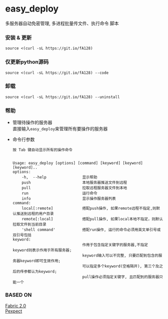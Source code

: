 # easy_deploy
多服务器自动免密管理, 多进程批量传文件、执行命令 脚本  

### 安装 & 更新  
`source <(curl -sL https://git.io/fA128)`

### 仅更新python源码
`source <(curl -sL https://git.io/fA128) --code`

### 卸载  
`source <(curl -sL https://git.io/fA128) --uninstall`

### 帮助
- 管理待操作的服务器  
直接输入`easy_deploy`来管理所有要操作的服务器

- 命令行参数  
    ```
    按 Tab 键自动显示所有的操作命令


    Usage: easy_deploy [options] [command] [keyword] [keyword] [keyword]..
    options:
        -h,  --help                显示帮助
        push                       本地服务器推送文件到远程
        pull                       拉取远程服务器文件到本地
        run                        运行命令
        info                       显示操作服务器列表
    command:
        local[:remote]             搭配push操作, 如果remote远程不指定,则默认推送到远程的用户目录
        remote[:local]             搭配pull操作, 如果local本地不指定，则默认拉取文件到当前目录
        'shell command'            搭配run操作, 运行的命令必须用英文单引号或双引号包括
    keyword:                       
                                   作用于包含指定关键字的服务器,不指定keyword则表示作用于所有服务器;
                                   keyword输入可以不完整, 只要匹配到包含的服务器keyword即可生效作用;
                                   可以指定多个keyword(空格隔开), 第三个及之后的传参都认为keyword;
                                   pull操作必须指定关键字, 且匹配到的服务器只能一个
    ```

### BASED ON
[Fabric 2.0](https://github.com/fabric/fabric/)  
[Pexpect](https://github.com/pexpect/pexpect)